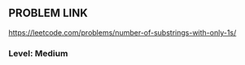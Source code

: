 ## PROBLEM LINK

https://leetcode.com/problems/number-of-substrings-with-only-1s/

### Level: Medium
